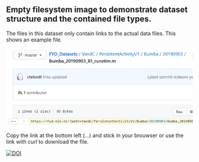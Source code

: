 ## Empty filesystem image to demonstrate dataset structure and the contained file types. 

The files in this dataset only contain links to the actual data files. This shows an example file.  


![](img.png?raw=true)  

Copy the link at the bottom left (...) and stick in your brouwser or use the link with *curl* to download the file.  

[![DOI](https://zenodo.org/badge/DOI/10.5281/zenodo.4716654.svg)](https://doi.org/10.5281/zenodo.4716654)
